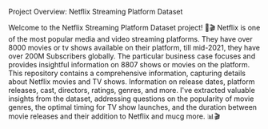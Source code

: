 Project Overview: Netflix Streaming Platform Dataset

Welcome to the Netflix Streaming Platform Dataset project! 🍿🎬 Netflix is one of the most popular media and video streaming platforms. They have over 8000 movies or tv shows available on their platform, till mid-2021, they have over 200M Subscribers globally. The particular business case focuses and provides insightful information on 8807 shows or movies on the platform. This repository contains a comprehensive information, capturing details about Netflix movies and TV shows. Information on release dates, platform releases, cast, directors, ratings, genres, and more. I've extracted valuable insights from the dataset, addressing questions on the popularity of movie genres, the optimal timing for TV show launches, and the duration between movie releases and their addition to Netflix and mucg more. 📊🎬
